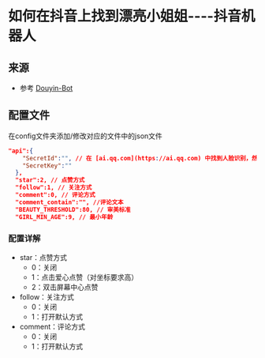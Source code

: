 # 如何在抖音上找到漂亮小姐姐----抖音机器人

## 来源
- 参考 [Douyin-Bot](https://github.com/wangshub/Douyin-Bot)

## 配置文件

在config文件夹添加/修改对应的文件中的json文件

```json
"api":{
    "SecretId":"", // 在 [ai.qq.com](https://ai.qq.com) 中找到人脸识别，然后登入控制台即可免费领取一定额度,然后将得到的 `SecretId` 和 `SecretKey` 
    "SecretKey":""
  },
  "star":2, // 点赞方式
  "follow":1, // 关注方式
  "comment":0, // 评论方式
  "comment_contain":"", //评论文本
  "BEAUTY_THRESHOLD":80, // 审美标准
  "GIRL_MIN_AGE":9, // 最小年龄
```

### 配置详解

- star：点赞方式
    - 0：关闭
    - 1：点击爱心点赞（对坐标要求高）
    - 2：双击屏幕中心点赞
- follow：关注方式
    - 0：关闭
    - 1：打开默认方式
- comment：评论方式
    - 0：关闭
    - 1：打开默认方式
